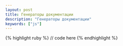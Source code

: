 ```yaml
---
layout: post
title: Генераторы документации
description: "Генераторы документации"
keywords: ["js"]
---
```


{% highlight ruby %}
// code here
{% endhighlight %}